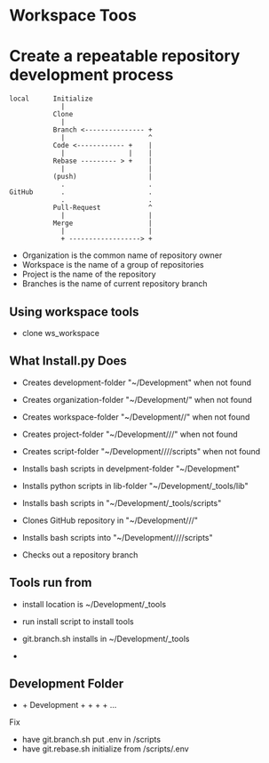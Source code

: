 
# Workspace Toos

# Create a repeatable repository development process
```
local      Initialize
             |
           Clone
             |
           Branch <--------------- +
             |                     ^
           Code <------------ +    |
             |                |    | 
           Rebase --------- > +    |
             |                     |
           (push)                  |  
             .                     .
GitHub       .                     .
             .                     .
           Pull-Request            ^
             |                     |
           Merge                   |
             |                     | 
             + ------------------> +
```

* Organization is the common name of repository owner 
* Workspace is the name of a group of repositories
* Project is the name of the repository
* Branches is the name of current repository branch

## Using workspace tools
* clone ws_workspace


## What Install.py Does
* Creates development-folder "~/Development" when not found
* Creates organization-folder "~/Development/<Organization>" when not found
* Creates workspace-folder "~/Development/<Organization>/<Workspace>" when not found
* Creates project-folder "~/Development/<Organization>/<Workspace>/<Repository>" when not found
* Creates script-folder "~/Development/<Organization>/<Workspace>/<Repository>/scripts" when not found

* Installs bash scripts in develpment-folder "~/Development"
* Installs python scripts in lib-folder "~/Development/_tools/lib"
* Installs bash scripts in "~/Development/_tools/scripts"
* Clones GitHub repository <Project> in "~/Development/<Organization>/<Workspace>/<Project>"
* Installs bash scripts into <Project> "~/Development/<Organization>/<Workspace>/<Project>/scripts"
* Checks out a repository branch <Branch>

## Tools run from 
* install location is ~/Development/_tools
* run install script to install tools

* git.branch.sh installs in ~/Development/_tools
* 

## Development Folder
+ <USER>
  + Development
    + <Organization>
        + <Workspace>
            + <Project>
            + ...
  
Fix
* have git.branch.sh put .env in <project>/scripts
* have git.rebase.sh initialize from <project>/scripts/.env